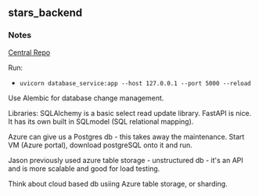 ## stars_backend
### Notes

[Central Repo](https://github.com/mollymachin/astro-app)

Run:
- `uvicorn database_service:app --host 127.0.0.1 --port 5000 --reload`

Use Alembic for database change management.

Libraries: SQLAlchemy is a basic select read update library.
FastAPI is nice. It has its own built in SQLmodel (SQL relational mapping).

Azure can give us a Postgres db - this takes away the maintenance.
Start VM (Azure portal), download postgreSQL onto it and run.

Jason previously used azure table storage - unstructured db - it's an API and is more scalable and good for load testing.

Think about cloud based db usiing Azure table storage, or sharding.
